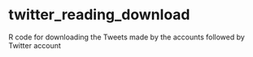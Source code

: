 # twitter_reading_download
R code for downloading the Tweets made by the accounts followed by Twitter account
